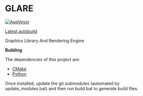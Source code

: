 # GLARE
[![AppVeyor](https://ci.appveyor.com/api/projects/status/3bu10drfllhwx89q/branch/ecs?svg=true)](https://ci.appveyor.com/project/PlutonicOverkill/glare/branch/ecs)

[Latest autobuild](https://ci.appveyor.com/api/projects/PlutonicOverkill/glare/artifacts/build64/bin/Glare.zip?branch=ecs&job=Configuration%3A+Release)

Graphics Library And Rendering Engine

**Building**

The dependencies of this project are:

 * [CMake](https://cmake.org/)
 * [Python](https://www.python.org/)

Once installed, update the git submodules (automated by
update_modules.bat) and then run build.bat to generate build files.

